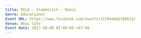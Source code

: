 ```yaml
---
title: MILA - Stammtisch - Hanoi
Genre: Educational
Event URL: https://www.facebook.com/events/117944682160613/
Venue: Nhạc Cafe
Event date: 2017-08-09 07:00:00 +07:00
---
```


